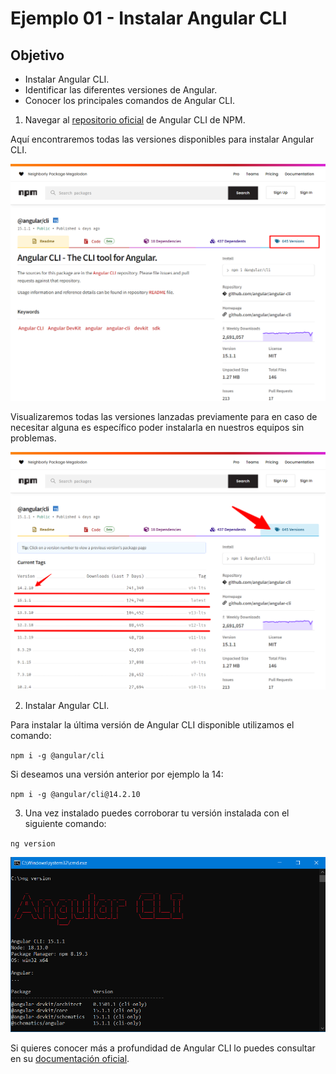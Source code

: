 # Ejemplo 01 - Instalar Angular CLI

## Objetivo

* Instalar Angular CLI.
* Identificar las diferentes versiones de Angular.
* Conocer los principales comandos de Angular CLI.

1. Navegar al [repositorio oficial](https://www.npmjs.com/package/@angular/cli) de Angular CLI de NPM.

Aquí encontraremos todas las versiones disponibles para instalar Angular CLI.

![](assets/angular_cli_version.png)

Visualizaremos todas las versiones lanzadas previamente para en caso de necesitar alguna es específico poder instalarla en nuestros equipos sin problemas.

![](assets/list-versions.png)

2. Instalar Angular CLI.

Para instalar la última versión de Angular CLI disponible utilizamos el comando:

`npm i -g @angular/cli`

Si deseamos una versión anterior por ejemplo la 14:

`npm i -g @angular/cli@14.2.10`

3. Una vez instalado puedes corroborar tu versión instalada con el siguiente comando:

`ng version`

![](assets/ng%20version.PNG)

Si quieres conocer más a profundidad de Angular CLI lo puedes consultar en su [documentación oficial](https://angular.io/cli).


